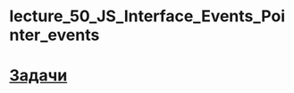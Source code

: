 # lecture_50_JS_Interface_Events_Pointer_events

#  [Задачи ](https://github.com/schoolteacherMP/lecture_50_JS_Interface_Events_Pointer_events/blob/main/tasks.md)  
